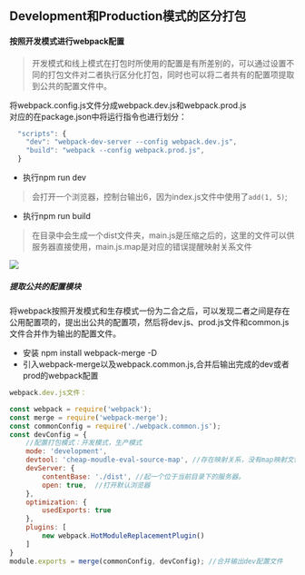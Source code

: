 ## Development和Production模式的区分打包

#### 按照开发模式进行webpack配置
>开发模式和线上模式在打包时所使用的配置是有所差别的，可以通过设置不同的打包文件对二者执行区分化打包，同时也可以将二者共有的配置项提取到公共的配置文件中。

将webpack.config.js文件分成webpack.dev.js和webpack.prod.js   
对应的在package.json中将运行指令也进行划分：   
```js
  "scripts": {
    "dev": "webpack-dev-server --config webpack.dev.js",
    "build": "webpack --config webpack.prod.js",
  }
```
- 执行npm run dev 
>会打开一个浏览器，控制台输出6，因为index.js文件中使用了`add(1, 5)`;  
- 执行npm run build
>在目录中会生成一个dist文件夹，main.js是压缩之后的，这里的文件可以供服务器直接使用，main.js.map是对应的错误提醒映射关系文件  

![](https://github.com/SUNNERCMS/Webpack-learning/blob/master/Development%E5%92%8CProduction%E6%A8%A1%E5%BC%8F%E7%9A%84%E5%8C%BA%E5%88%86%E6%89%93%E5%8C%85/showpictures/1.png)

##### 提取公共的配置模块 
将webpack按照开发模式和生存模式一份为二合之后，可以发现二者之间是存在公用配置项的，提出出公共的配置项，然后将dev.js、prod.js文件和common.js文件合并作为输出的配置文件。   
- 安装 npm install webpack-merge -D
- 引入webpack-merge以及webpack.common.js,合并后输出完成的dev或者prod的webpack配置
```js
webpack.dev.js文件：

const webpack = require('webpack');
const merge = require('webpack-merge');
const commonConfig = require('./webpack.common.js');
const devConfig = {
    //配置打包模式：开发模式，生产模式
    mode: 'development',
    devtool: 'cheap-moudle-eval-source-map', //存在映射关系，没有map映射文件，该映射函关系放到了打包中的js代码中。
    devServer: {
        contentBase: './dist', //起一个位于当前目录下的服务器。
        open: true,  //打开默认浏览器
    },
    optimization: {
        usedExports: true
    },
    plugins: [
        new webpack.HotModuleReplacementPlugin() 
    ]
}
module.exports = merge(commonConfig, devConfig); //合并输出dev配置文件
```

